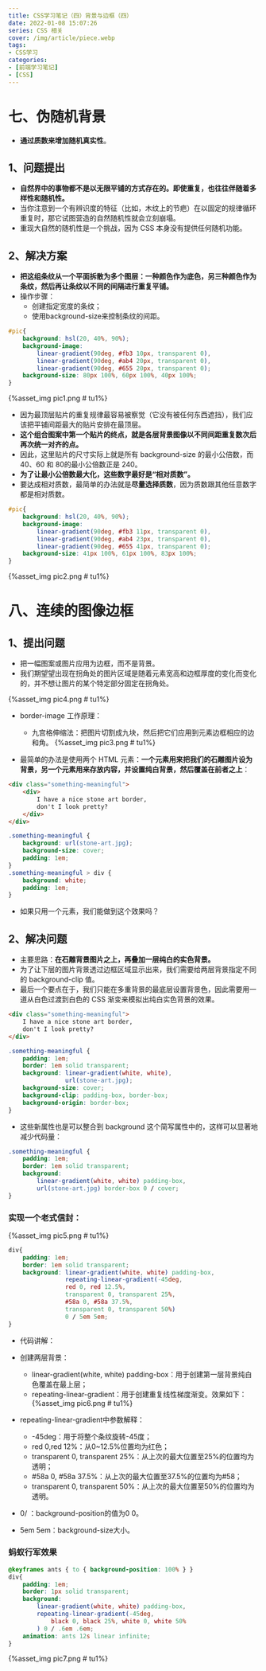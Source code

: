 ```yaml
---
title: CSS学习笔记（四）背景与边框（四）
date: 2022-01-08 15:07:26
series: CSS 相关
cover: /img/article/piece.webp
tags:
- CSS学习
categories:
- [前端学习笔记]
- [CSS]
---
```


# 七、伪随机背景

* **通过质数来增加随机真实性**。

## 1、问题提出

* **自然界中的事物都不是以无限平铺的方式存在的。即使重复，也往往伴随着多样性和随机性。**
* 当你注意到一个有辨识度的特征（比如，木纹上的节疤）在以固定的规律循环重复时，那它试图营造的自然随机性就会立刻崩塌。
* 重现大自然的随机性是一个挑战，因为 CSS 本身没有提供任何随机功能。

## 2、解决方案

* **把这组条纹从一个平面拆散为多个图层：一种颜色作为底色，另三种颜色作为条纹，然后再让条纹以不同的间隔进行重复平铺。**
* 操作步骤：
    * 创建指定宽度的条纹；
    * 使用background-size来控制条纹的间距。

```css
#pic{
    background: hsl(20, 40%, 90%);
    background-image:
        linear-gradient(90deg, #fb3 10px, transparent 0),
        linear-gradient(90deg, #ab4 20px, transparent 0),
        linear-gradient(90deg, #655 20px, transparent 0);
    background-size: 80px 100%, 60px 100%, 40px 100%;
}
```

{%asset_img pic1.png # tu1%}

* 因为最顶层贴片的重复规律最容易被察觉（它没有被任何东西遮挡），我们应该把平铺间距最大的贴片安排在最顶层。
* **这个组合图案中第一个贴片的终点，就是各层背景图像以不同间距重复数次后再次统一对齐的点。**
* 因此，这里贴片的尺寸实际上就是所有 background-size 的最小公倍数，而 40、60 和 80的最小公倍数正是 240。
* **为了让最小公倍数最大化，这些数字最好是“相对质数”。**
* 要达成相对质数，最简单的办法就是**尽量选择质数**，因为质数跟其他任意数字都是相对质数。

```css
#pic{
    background: hsl(20, 40%, 90%);
    background-image:
        linear-gradient(90deg, #fb3 11px, transparent 0),
        linear-gradient(90deg, #ab4 23px, transparent 0),
        linear-gradient(90deg, #655 41px, transparent 0);
    background-size: 41px 100%, 61px 100%, 83px 100%;
}
```

{%asset_img pic2.png # tu1%}

# 八、连续的图像边框

## 1、提出问题

* 把一幅图案或图片应用为边框，而不是背景。
* 我们期望望出现在拐角处的图片区域是随着元素宽高和边框厚度的变化而变化的，并不想让图片的某个特定部分固定在拐角处。

{%asset_img pic4.png # tu1%}

* border-image 工作原理：
    * 九宫格伸缩法：把图片切割成九块，然后把它们应用到元素边框相应的边和角。
{%asset_img pic3.png # tu1%}

* 最简单的办法是使用两个 HTML 元素：**一个元素用来把我们的石雕图片设为背景，另一个元素用来存放内容，并设置纯白背景，然后覆盖在前者之上**：

```html
<div class="something-meaningful">
    <div>
        I have a nice stone art border,
        don't I look pretty?
    </div>
</div>
```
```css
.something-meaningful {
    background: url(stone-art.jpg);
    background-size: cover;
    padding: 1em;
}
.something-meaningful > div {
    background: white;
    padding: 1em;
}
```

* 如果只用一个元素，我们能做到这个效果吗？

## 2、解决问题

* 主要思路：**在石雕背景图片之上，再叠加一层纯白的实色背景。**
* 为了让下层的图片背景透过边框区域显示出来，我们需要给两层背景指定不同的 background-clip 值。
* 最后一个要点在于，我们只能在多重背景的最底层设置背景色，因此需要用一道从白色过渡到白色的 CSS 渐变来模拟出纯白实色背景的效果。

```html
<div class="something-meaningful">
    I have a nice stone art border,
    don't I look pretty?
</div>
```
```css
.something-meaningful {
    padding: 1em;
    border: 1em solid transparent;
    background: linear-gradient(white, white),
                url(stone-art.jpg);
    background-size: cover;
    background-clip: padding-box, border-box;
    background-origin: border-box;
}
```
* 这些新属性也是可以整合到 background 这个简写属性中的，这样可以显著地减少代码量：

```css
.something-meaningful {
    padding: 1em;
    border: 1em solid transparent;
    background:
        linear-gradient(white, white) padding-box,
        url(stone-art.jpg) border-box 0 / cover;
}
```

### 实现一个老式信封：

{%asset_img pic5.png # tu1%}

```css
div{
    padding: 1em;
    border: 1em solid transparent;
    background: linear-gradient(white, white) padding-box,
                repeating-linear-gradient(-45deg,
                red 0, red 12.5%,
                transparent 0, transparent 25%,
                #58a 0, #58a 37.5%,
                transparent 0, transparent 50%)
                0 / 5em 5em;
}
```
* 代码讲解：
* 创建两层背景：
    * linear-gradient(white, white) padding-box：用于创建第一层背景纯白色覆盖在最上层；
    * repeating-linear-gradient：用于创建重复线性梯度渐变。效果如下：
{%asset_img pic6.png # tu1%}

* repeating-linear-gradient中参数解释：
    * -45deg：用于将整个条纹旋转-45度；
    * red 0,red 12%：从0~12.5%位置均为红色；
    * transparent 0, transparent 25%：从上次的最大位置至25%的位置均为透明；
    * #58a 0, #58a 37.5%：从上次的最大位置至37.5%的位置均为#58；
    * transparent 0, transparent 50%：从上次的最大位置至50%的位置均为透明。
* 0/ ：background-position的值为0 0。
* 5em 5em：background-size大小。

### 蚂蚁行军效果

```css
@keyframes ants { to { background-position: 100% } }
div{
    padding: 1em;
    border: 1px solid transparent;
    background:
        linear-gradient(white, white) padding-box,
        repeating-linear-gradient(-45deg,
            black 0, black 25%, white 0, white 50%
        ) 0 / .6em .6em;
    animation: ants 12s linear infinite;
}
```

{%asset_img pic7.png # tu1%}